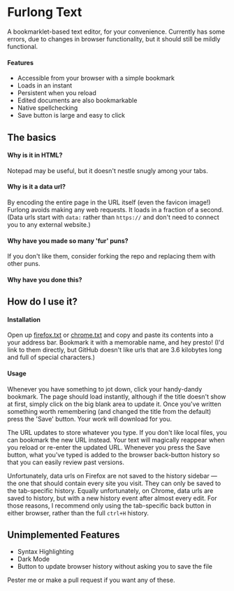 # Furlong Text
A bookmarklet-based text editor, for your convenience.
Currently has some errors, due to changes in browser functionality, but it should still be mildly functional.

#### Features
* Accessible from your browser with a simple bookmark
* Loads in an instant
* Persistent when you reload
* Edited documents are also bookmarkable
* Native spellchecking
* Save button is large and easy to click

The basics
---
#### Why is it in HTML?
Notepad may be useful, but it doesn't nestle snugly among your tabs.

#### Why is it a data url?
By encoding the entire page in the URL itself (even the favicon image!) Furlong avoids making any web requests. It loads in a fraction of a second. (Data urls start with `data:` rather than `https://` and don't need to connect you to any external website.)

#### Why have you made so many 'fur' puns?
If you don't like them, consider forking the repo and replacing them with other puns.

#### Why have you done this?

How do I use it?
---

#### Installation
Open up [firefox.txt](https://raw.githubusercontent.com/IFcoltransG/Furlong/main/firefox.txt) or [chrome.txt](https://raw.githubusercontent.com/IFcoltransG/Furlong/main/chrome.txt) and copy and paste its contents into a your address bar. Bookmark it with a memorable name, and hey presto! (I'd link to them directly, but GitHub doesn't like urls that are 3.6 kilobytes long and full of special characters.)

#### Usage
Whenever you have something to jot down, click your handy-dandy bookmark. The page should load instantly, although if the title doesn't show at first, simply click on the big blank area to update it. Once you've written something worth remembering (and changed the title from the default) press the 'Save' button. Your work will download for you.

The URL updates to store whatever you type. If you don't like local files, you can bookmark the new URL instead. Your text will magically reappear when you reload or re-enter the updated URL. Whenever you press the Save button, what you've typed is added to the browser back-button history so that you can easily review past versions.

Unfortunately, data urls on Firefox are not saved to the history sidebar — the one that should contain every site you visit. They can only be saved to the tab-specific history. Equally unfortunately, on Chrome, data urls are saved to history, but with a new history event after almost every edit. For those reasons, I recommend only using the tab-specific back button in either browser, rather than the full `ctrl+H` history. 

Unimplemented Features
---
* Syntax Highlighting
* Dark Mode
* Button to update browser history without asking you to save the file

Pester me or make a pull request if you want any of these.

